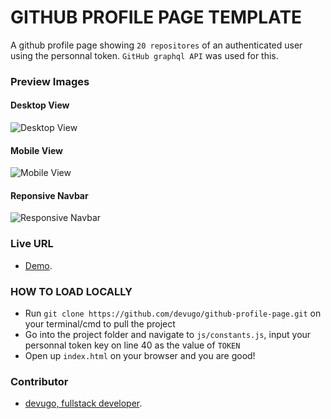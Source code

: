 GITHUB PROFILE PAGE TEMPLATE
============================

A github profile page showing `20 repositores` of an authenticated user using the personnal token. `GitHub graphql API` was used for this.


### Preview Images

#### Desktop View
![Desktop View](https://test.devugo.com/images/preview-1.png)

#### Mobile View
![Mobile View](https://test.devugo.com/images/preview-2.png)

#### Reponsive Navbar
![Responsive Navbar](https://test.devugo.com/images/preview-3.png)


### Live URL
- [Demo](https://test.devugo.com/).



### HOW TO LOAD LOCALLY
- Run `git clone https://github.com/devugo/github-profile-page.git` on your terminal/cmd to pull the project
- Go into the project folder and navigate to `js/constants.js`, input your personnal token key on line 40 as the value of `TOKEN`
- Open up `index.html` on your browser and you are good!

### Contributor
- [devugo, fullstack developer](https://devugo.com).
